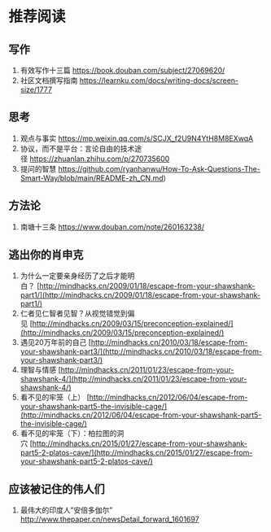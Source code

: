 # 推荐阅读

## 写作

1. 有效写作十三篇 https://book.douban.com/subject/27069620/
2. 社区文档撰写指南 https://learnku.com/docs/writing-docs/screen-size/1777

## 思考
1. 观点与事实 https://mp.weixin.qq.com/s/SCJX_f2U9N4YtH8M8EXwqA
2. 协议，而不是平台：言论自由的技术途径 https://zhuanlan.zhihu.com/p/270735600
3. 提问的智慧 https://github.com/ryanhanwu/How-To-Ask-Questions-The-Smart-Way/blob/main/README-zh_CN.md)


## 方法论
1. 南塘十三条 https://www.douban.com/note/260163238/


## 逃出你的肖申克

1.  为什么一定要亲身经历了之后才能明白？ [http://mindhacks.cn/2009/01/18/escape-from-your-shawshank-part1/](http://mindhacks.cn/2009/01/18/escape-from-your-shawshank-part1/)
2.  仁者见仁智者见智？从视觉错觉到偏见 [http://mindhacks.cn/2009/03/15/preconception-explained/](http://mindhacks.cn/2009/03/15/preconception-explained/)
3.  遇见20万年前的自己 [http://mindhacks.cn/2010/03/18/escape-from-your-shawshank-part3/](http://mindhacks.cn/2010/03/18/escape-from-your-shawshank-part3/)
4.  理智与情感 [http://mindhacks.cn/2011/01/23/escape-from-your-shawshank-4/](http://mindhacks.cn/2011/01/23/escape-from-your-shawshank-4/)
5.  看不见的牢笼（上） [http://mindhacks.cn/2012/06/04/escape-from-your-shawshank-part5-the-invisible-cage/](http://mindhacks.cn/2012/06/04/escape-from-your-shawshank-part5-the-invisible-cage/)
6.  看不见的牢笼（下）：柏拉图的洞穴 [http://mindhacks.cn/2015/01/27/escape-from-your-shawshank-part5-2-platos-cave/](http://mindhacks.cn/2015/01/27/escape-from-your-shawshank-part5-2-platos-cave/)



## 应该被记住的伟人们

1.   最伟大的印度人”安倍多伽尔” http://www.thepaper.cn/newsDetail_forward_1601697